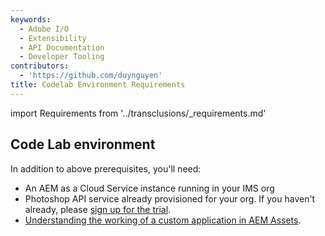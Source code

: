 ```yaml
---
keywords:
  - Adobe I/O
  - Extensibility
  - API Documentation
  - Developer Tooling
contributors:
  - 'https://github.com/duynguyen'
title: Codelab Environment Requirements
---
```


import Requirements from '../transclusions/_requirements.md'

<Requirements/>

## Code Lab environment

In addition to above prerequisites, you'll need:

* An AEM as a Cloud Service instance running in your IMS org
* Photoshop API service already provisioned for your org. If you haven't already, please [sign up for the trial](/photoshop/api/).
* [Understanding the working of a custom application in AEM Assets](https://experienceleague.adobe.com/docs/asset-compute/using/extend/custom-application-internals.html).
